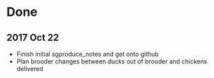 # Done
## 2017 Oct 22
* Finish initial sgproduce_notes and get onto github
* Plan brooder changes between ducks out of brooder and chickens delivered
